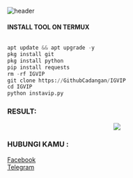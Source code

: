 ![header](https://capsule-render.vercel.app/api?type=waving&color=auto&height=300&section=header&text=TOOLS%20INSTAGRAM&fontSize=90&animation=fadeIn&fontAlignY=38&desc=PREMIUM%20BY%20CATHRINE%20ALICE%20KAYONA&descAlignY=51&descAlign=62)

  
#### INSTALL TOOL ON TERMUX
```python

apt update && apt upgrade -y
pkg install git
pkg install python
pip install requests
rm -rf IGVIP
git clone https://GithubCadangan/IGVIP
cd IGVIP
python instavip.py   
```


### RESULT:
<p align="center"><img src="https://h.top4top.io/p_2970sfumv0.jpg">  

### HUBUNGI KAMU : 
[Facebook](https://www.facebook.com/BasukiNewera)           
[Telegram](t.me/DoodStreamCatrine)             
    
